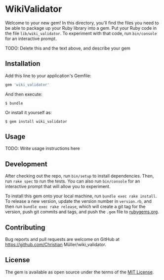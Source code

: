 # WikiValidator

Welcome to your new gem! In this directory, you'll find the files you need to be able to package up your Ruby library into a gem. Put your Ruby code in the file `lib/wiki_validator`. To experiment with that code, run `bin/console` for an interactive prompt.

TODO: Delete this and the text above, and describe your gem

## Installation

Add this line to your application's Gemfile:

```ruby
gem 'wiki_validator'
```

And then execute:

    $ bundle

Or install it yourself as:

    $ gem install wiki_validator

## Usage

TODO: Write usage instructions here

## Development

After checking out the repo, run `bin/setup` to install dependencies. Then, run `rake spec` to run the tests. You can also run `bin/console` for an interactive prompt that will allow you to experiment.

To install this gem onto your local machine, run `bundle exec rake install`. To release a new version, update the version number in `version.rb`, and then run `bundle exec rake release`, which will create a git tag for the version, push git commits and tags, and push the `.gem` file to [rubygems.org](https://rubygems.org).

## Contributing

Bug reports and pull requests are welcome on GitHub at https://github.com/Christian Müller/wiki_validator.


## License

The gem is available as open source under the terms of the [MIT License](http://opensource.org/licenses/MIT).

